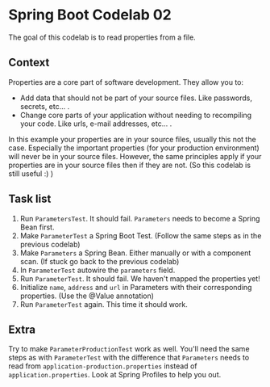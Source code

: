 # Spring Boot Codelab 02

The goal of this codelab is to read properties from a file.

## Context
Properties are a core part of software development. They allow you to:
- Add data that should not be part of your source files. Like passwords, secrets, etc... .
- Change core parts of your application without needing to recompiling your code. Like urls, e-mail addresses, etc... .

In this example your properties are in your source files, usually this not the case.
Especially the important properties (for your production environment) will never be in your source files.
However, the same principles apply if your properties are in your source files then if they are not. (So this codelab is still useful :) )

## Task list
1. Run `ParametersTest`. It should fail. `Parameters` needs to become a Spring Bean first.
2. Make `ParameterTest` a Spring Boot Test. (Follow the same steps as in the previous codelab)
3. Make `Parameters` a Spring Bean. Either manually or with a component scan. (If stuck go back to the previous codelab)
4. In `ParameterTest` autowire the `parameters` field.
5. Run `ParameterTest`. It should fail. We haven't mapped the properties yet!
6. Initialize `name`, `address` and `url` in Parameters with their corresponding properties. (Use the @Value annotation)
7. Run `ParameterTest` again. This time it should work.

## Extra
Try to make `ParameterProductionTest` work as well.
You'll need the same steps as with `ParameterTest` with the difference that `Parameters` needs to read from `application-production.properties` instead of `application.properties`.
Look at Spring Profiles to help you out.
